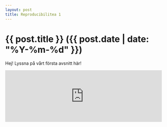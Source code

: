 ```yaml
---
layout: post
title: Reproducibilitea 1
---
```


# {{ post.title }} ({{ post.date | date: "%Y-%m-%d" }})

Hej! Lyssna på vårt första avsnitt här!

<iframe width="100%" height="166" scrolling="no" frameborder="no" allow="autoplay" src="https://w.soundcloud.com/player/?url=https%3A//api.soundcloud.com/tracks/491010261&color=%236979c7&auto_play=false&hide_related=false&show_comments=true&show_user=true&show_reposts=false&show_teaser=true"></iframe>
